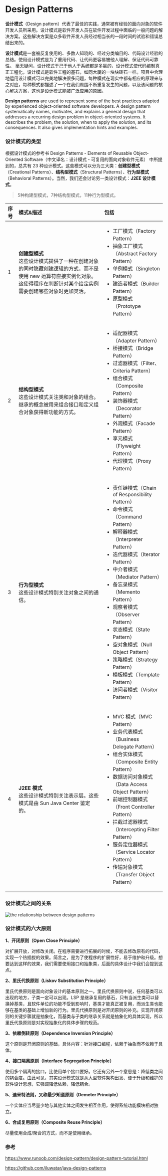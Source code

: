 # Design Patterns

**设计模式**（Design pattern）代表了最佳的实践，通常被有经验的面向对象的软件开发人员所采用。设计模式是软件开发人员在软件开发过程中面临的一般问题的解决方案。这些解决方案是众多软件开发人员经过相当长的一段时间的试验和错误总结出来的。

**设计模式**是一套被反复使用的、多数人知晓的、经过分类编目的、代码设计经验的总结。使用设计模式是为了重用代码、让代码更容易被他人理解、保证代码可靠性。 毫无疑问，设计模式于己于他人于系统都是多赢的，设计模式使代码编制真正工程化，设计模式是软件工程的基石，如同大厦的一块块砖石一样。项目中合理地运用设计模式可以完美地解决很多问题，每种模式在现实中都有相应的原理来与之对应，每种模式都描述了一个在我们周围不断重复发生的问题，以及该问题的核心解决方案，这也是设计模式能被广泛应用的原因。

**Design patterns** are used to represent some of the best practices adapted by experienced object-oriented software developers. A design pattern systematically names, motivates, and explains a general design that addresses a recurring design problem in object-oriented systems. It describes the problem, the solution, when to apply the solution, and its consequences. It also gives implementation hints and examples.

### 设计模式的类型

根据设计模式的参考书 Design Patterns - Elements of Reusable Object-Oriented Software（中文译名：设计模式 - 可复用的面向对象软件元素） 中所提到的，总共有 23 种设计模式。这些模式可以分为三大类：**创建型模式**（Creational Patterns）、**结构型模式**（Structural Patterns）、**行为型模式**（Behavioral Patterns）。当然，我们还会讨论另一类设计模式：**J2EE 设计模式**。

> 5种构建型模式，7种结构型模式，11种行为型模式。

|序号|模式&描述|包括|
|:--|:--|:--|
|1|**创建型模式**<br>这些设计模式提供了一种在创建对象的同时隐藏创建逻辑的方式，而不是使用 new 运算符直接实例化对象。这使得程序在判断针对某个给定实例需要创建哪些对象时更加灵活。|<ul><li>工厂模式（Factory Pattern）</li><li>抽象工厂模式（Abstract Factory Pattern）</li><li>单例模式（Singleton Pattern）</li><li>建造者模式（Builder Pattern）</li><li>原型模式（Prototype Pattern）</li></ul>|
|2|**结构型模式**<br>这些设计模式关注类和对象的组合。继承的概念被用来组合接口和定义组合对象获得新功能的方式。|<ul><li>适配器模式（Adapter Pattern）</li><li>桥接模式（Bridge Pattern）</li><li>过滤器模式（Filter、Criteria Pattern）</li><li>组合模式（Composite Pattern）</li><li>装饰器模式（Decorator Pattern）</li><li>外观模式（Facade Pattern）</li><li>享元模式（Flyweight Pattern）</li><li>代理模式（Proxy Pattern）</li></ul>|
|3|**行为型模式**<br>这些设计模式特别关注对象之间的通信。|<ul><li>责任链模式（Chain of Responsibility Pattern）</li><li>命令模式（Command Pattern）</li><li>解释器模式（Interpreter Pattern）</li><li>迭代器模式（Iterator Pattern）</li><li>中介者模式（Mediator Pattern）</li><li>备忘录模式（Memento Pattern）</li><li>观察者模式（Observer Pattern）</li><li>状态模式（State Pattern）</li><li>空对象模式（Null Object Pattern）</li><li>策略模式（Strategy Pattern）</li><li>模板模式（Template Pattern）</li><li>访问者模式（Visitor Pattern）</li></ul>|
|4|**J2EE 模式**<br>这些设计模式特别关注表示层。这些模式是由 Sun Java Center 鉴定的。|<ul><li>MVC 模式（MVC Pattern）</li><li>业务代表模式（Business Delegate Pattern）</li><li>组合实体模式（Composite Entity Pattern）</li><li>数据访问对象模式（Data Access Object Pattern）</li><li>前端控制器模式（Front Controller Pattern）</li><li>拦截过滤器模式（Intercepting Filter Pattern）</li><li>服务定位器模式（Service Locator Pattern）</li><li>传输对象模式（Transfer Object Pattern）</li></ul>|

### 设计模式之间的关系

![the relationship between design patterns](images/the-relationship-between-design-patterns.jpg)

### 设计模式的六大原则

**1、开闭原则（Open Close Principle）**

对扩展开放，对修改关闭。在程序需要进行拓展的时候，不能去修改原有的代码，实现一个热插拔的效果。简言之，是为了使程序的扩展性好，易于维护和升级。想要达到这样的效果，我们需要使用接口和抽象类，后面的具体设计中我们会提到这点。

**2、里氏代换原则（Liskov Substitution Principle）**

里氏代换原则是面向对象设计的基本原则之一。里氏代换原则中说，任何基类可以出现的地方，子类一定可以出现。LSP 是继承复用的基石，只有当派生类可以替换掉基类，且软件单位的功能不受到影响时，基类才能真正被复用，而派生类也能够在基类的基础上增加新的行为。里氏代换原则是对开闭原则的补充。实现开闭原则的关键步骤就是抽象化，而基类与子类的继承关系就是抽象化的具体实现，所以里氏代换原则是对实现抽象化的具体步骤的规范。

**3、依赖倒转原则（Dependence Inversion Principle）**

这个原则是开闭原则的基础，具体内容：针对接口编程，依赖于抽象而不依赖于具体。

**4、接口隔离原则（Interface Segregation Principle）**

使用多个隔离的接口，比使用单个接口要好。它还有另外一个意思是：降低类之间的耦合度。由此可见，其实设计模式就是从大型软件架构出发、便于升级和维护的软件设计思想，它强调降低依赖，降低耦合。

**5、迪米特法则，又称最少知道原则（Demeter Principle）**

一个实体应当尽量少地与其他实体之间发生相互作用，使得系统功能模块相对独立。

**6、合成复用原则（Composite Reuse Principle）**

尽量使用合成/聚合的方式，而不是使用继承。

### 参考

https://www.runoob.com/design-pattern/design-pattern-tutorial.html

https://github.com/iluwatar/java-design-patterns
